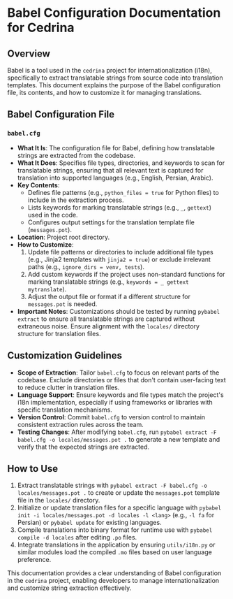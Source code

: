 # Babel Configuration Documentation for Cedrina

## Overview
Babel is a tool used in the `cedrina` project for internationalization (i18n), specifically to extract translatable strings from source code into translation templates. This document explains the purpose of the Babel configuration file, its contents, and how to customize it for managing translations.

## Babel Configuration File

### `babel.cfg`
- **What It Is**: The configuration file for Babel, defining how translatable strings are extracted from the codebase.
- **What It Does**: Specifies file types, directories, and keywords to scan for translatable strings, ensuring that all relevant text is captured for translation into supported languages (e.g., English, Persian, Arabic).
- **Key Contents**: 
  - Defines file patterns (e.g., `python_files = true` for Python files) to include in the extraction process.
  - Lists keywords for marking translatable strings (e.g., `_`, `gettext`) used in the code.
  - Configures output settings for the translation template file (`messages.pot`).
- **Location**: Project root directory.
- **How to Customize**: 
  1. Update file patterns or directories to include additional file types (e.g., Jinja2 templates with `jinja2 = true`) or exclude irrelevant paths (e.g., `ignore_dirs = venv, tests`).
  2. Add custom keywords if the project uses non-standard functions for marking translatable strings (e.g., `keywords = _ gettext mytranslate`).
  3. Adjust the output file or format if a different structure for `messages.pot` is needed.
- **Important Notes**: Customizations should be tested by running `pybabel extract` to ensure all translatable strings are captured without extraneous noise. Ensure alignment with the `locales/` directory structure for translation files.

## Customization Guidelines
- **Scope of Extraction**: Tailor `babel.cfg` to focus on relevant parts of the codebase. Exclude directories or files that don't contain user-facing text to reduce clutter in translation files.
- **Language Support**: Ensure keywords and file types match the project's i18n implementation, especially if using frameworks or libraries with specific translation mechanisms.
- **Version Control**: Commit `babel.cfg` to version control to maintain consistent extraction rules across the team.
- **Testing Changes**: After modifying `babel.cfg`, run `pybabel extract -F babel.cfg -o locales/messages.pot .` to generate a new template and verify that the expected strings are extracted.

## How to Use
1. Extract translatable strings with `pybabel extract -F babel.cfg -o locales/messages.pot .` to create or update the `messages.pot` template file in the `locales/` directory.
2. Initialize or update translation files for a specific language with `pybabel init -i locales/messages.pot -d locales -l <lang>` (e.g., `-l fa` for Persian) or `pybabel update` for existing languages.
3. Compile translations into binary format for runtime use with `pybabel compile -d locales` after editing `.po` files.
4. Integrate translations in the application by ensuring `utils/i18n.py` or similar modules load the compiled `.mo` files based on user language preference.

This documentation provides a clear understanding of Babel configuration in the `cedrina` project, enabling developers to manage internationalization and customize string extraction effectively. 